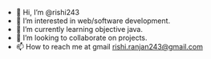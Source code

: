 - 👋 Hi, I’m @rishi243
- 👀 I’m interested in web/software development.
- 🌱 I’m currently learning objective java.
- 💞️ I’m looking to collaborate on projects.
- 📫 How to reach me at gmail rishi.ranjan243@gmail.com

<!---
rishi243/rishi243 is a ✨ special ✨ repository because its `README.md` (this file) appears on your GitHub profile.
You can click the Preview link to take a look at your changes.
--->
